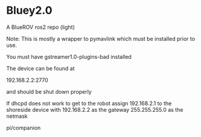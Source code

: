 # Bluey2.0
A BlueROV ros2 repo (light)

Note: This is mostly a wrapper to pymavlink which must be installed prior to use.

You must have gstreamer1.0-plugins-bad installed

The device can be found at 

192.168.2.2:2770

and should be shut down properly

If dhcpd does not work to get to the robot assign 192.168.2.1 to the shoreside device with 192.168.2.2 as the gateway 255.255.255.0 as the netmask

pi/companion
